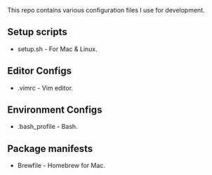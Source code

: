 This repo contains various configuration files I use for development.

## Setup scripts
* setup.sh - For Mac & Linux.

## Editor Configs
* .vimrc - Vim editor.

## Environment Configs
* .bash_profile - Bash.

## Package manifests
* Brewfile - Homebrew for Mac.
